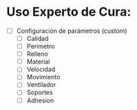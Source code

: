 # Uso Experto de Cura:
- [ ] Configuración de parámetros (custom)
  - [ ] Calidad
  - [ ] Perimetro
  - [ ] Relleno
  - [ ] Material
  - [ ] Velocidad
  - [ ] Movimiento
  - [ ] Ventilador
  - [ ] Soportes
  - [ ] Adhesion
